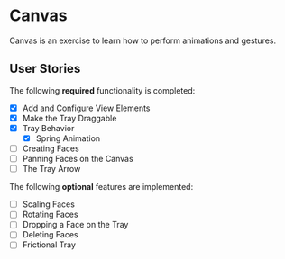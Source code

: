 # Canvas

Canvas is an exercise to learn how to perform animations and gestures.

## User Stories

The following **required** functionality is completed:

- [X] Add and Configure View Elements
- [X] Make the Tray Draggable
- [X] Tray Behavior
   -  [X] Spring Animation
- [ ] Creating Faces
- [ ] Panning Faces on the Canvas
- [ ] The Tray Arrow

The following **optional** features are implemented:

- [ ] Scaling Faces
- [ ] Rotating Faces
- [ ] Dropping a Face on the Tray
- [ ] Deleting Faces
- [ ] Frictional Tray